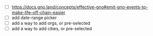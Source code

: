 - [ ] https://docs.gno.land/concepts/effective-gno#emit-gno-events-to-make-life-off-chain-easier
- [ ] add date-range picker
- [ ] add a way to add orgs, or pre-selected
- [ ] add a way to add cities, or pre-selected
